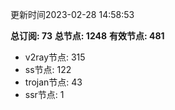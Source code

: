 更新时间2023-02-28 14:58:53

**总订阅: 73**
**总节点: 1248**
**有效节点: 481**
- v2ray节点: 315
- ss节点: 122
- trojan节点: 43
- ssr节点: 1
